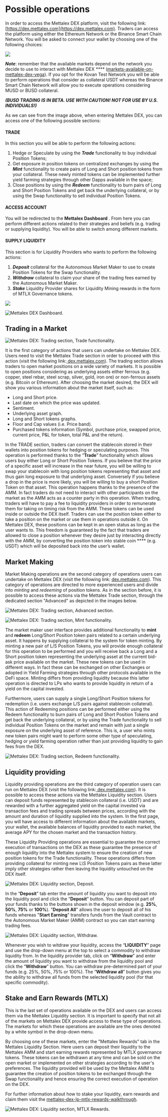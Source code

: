 # Possible operations

In order to access the Mettalex DEX platform, visit the following link: [https://dex.mettalex.com](https://dex.mettalex.com).  Traders can access the platform using either the Ethereum Network or the Binance Smart Chain Network. You will be asked to connect your wallet by choosing one of the following choices:

![](<.gitbook/assets/1 (3).png>)



_**Note**_: remember that the available markets depend on the network you decide to use to interact with Mettalex DEX _****_ ([markets-available-on-mettalex-dex-vega](markets-available-on-mettalex-dex-vega.md)). If you opt for the Kovan Test Network you will be able to perform operations that consider as collateral USDT whereas the Binance Smart Chain Network will allow you to execute operations considering MUSD or BUSD collateral.&#x20;

_**(BUSD TRADING IS IN BETA. USE WITH CAUTION! NOT FOR USE BY U.S. INDIVIDUALS!)**_

As we can see from the image above, when entering Mettalex DEX, you can access one of the following possible sections:

#### **TRADE**

In this section you will be able to perform the following actions:

1. Hedge or Speculate by using the _**Trade**_ functionality to buy individual Position Tokens;
2. Get exposure in position tokens on centralized exchanges by using the _**Mint**_ functionality to create pairs of Long and Short position tokens from your collateral. These newly minted tokens can be implemented further yield farming strategies through other Dapps available in the space;
3. Close positions by using the _**Redeem**_ functionality to burn pairs of Long and Short Position Tokens and get back the underlying collateral, or by using the Swap functionality to sell individual Position Tokens.

#### **ACCESS ACCOUNT**

You will be redirected to the **Mettalex Dashboard** . From here you can perform different actions related to their strategies and beliefs (e.g. trading or supplying liquidity). You will be able to switch among different markets.

#### SUPPLY LIQUIDITY

This section is for Liquidity Providers who wants to perform the following actions:

1. _**Deposit**_ collateral for the Autonomous Market Maker to use to create Position Tokens for the Swap functionality.
2. _**Withdraw**_ collateral to claim your share of the trading fees earned by the Autonomous Market Maker.
3. _**Stake**_ Liquidity Provider shares for Liquidity Mining rewards in the form of MTLX Governance tokens.

![](<.gitbook/assets/3 (3).png>)

![Mettalex DEX Dashboard.](<.gitbook/assets/Screen Shot 2022-01-24 at 08.41.50.png>)

## **Trading in a Market**

![Mettalex DEX: Trading section, Trade functionality.](<.gitbook/assets/Screen Shot 2022-01-24 at 08.41.47.png>)

It is the first category of actions that users can undertake on Mettalex DEX. Users need to visit the Mettalex Trade section in order to proceed with this action (visit the following link:[ dex.mettalex.com](http://dex.mettalex.com)). The trading section allows traders to open market positions on a wide variety of markets. It is possible to open positions considering as underlying assets either ferrous (e.g. copper, steel rebar, steel scrap, silver, gold, iron ore) or non-ferrous assets (e.g. Bitcoin or Ethereum). After choosing the market desired, the DEX will show you various information about the market itself, such as:

* Long and Short price.
* Last date on which the price was updated.
* Sentiment.
* Underlying asset graph.
* Long and Short tokens graphs.
* Floor and Cap values (i.e. Price band).
* Purchased tokens information (Symbol, purchase price, swapped price, current price, P\&L for token, total P\&L and the return).

In the TRADE section, traders can convert the stablecoin stored in their wallets into position tokens for hedging or speculating purposes. This operation is performed thanks to the “**Trade**” functionality which allows users buy either Long or Short Position Tokens. If you believe that the price of a specific asset will increase in the near future, you will be willing to swap your stablecoin with long position tokens representing that asset and thus gain long exposure to that underlying asset. Conversely if you believe a drop in the price is more likely, you will be willing to buy a short Position Token on that asset. This operation happens thanks to the presence of the AMM. In fact traders do not need to interact with other participants on the market as the AMM acts as a counter party in this operation. When trading, traders will have to pay a fee to liquidity providers in order to remunerate them for taking on timing risk from the AMM. These tokens can be used inside or outside the DEX itself. Traders can use the position token either to take a position on the market or use them in operations outside it. On Mettalex DEX, these positions can be kept in an open status as long as the user wants to. This freedom is guaranteed by the fact that traders are allowed to close a position whenever they desire just by interacting directly with the AMM, by converting the position token into stable coin **** (e.g. USDT) which will be deposited back into the user’s wallet.

## **‌Market Making**

Market Making operations are the second category of operations users can undertake on Mettalex DEX (visit the following link: [dex.mettalex.com](http://dex.mettalex.com)). This category of operations are directed to more experienced users and divide into _minting_ and _redeeming_ of position tokens. As in the section before, it is possible to access these actions via the Mettalex Trade section, through the dedicated section "Advanced" as depicted in the images below.

![Mettalex DEX: Trading section, Advanced section.](<.gitbook/assets/Screen Shot 2022-01-24 at 08.45.59.png>)

![Mettalex DEX: Trading section, Mint functionality.](<.gitbook/assets/Screen Shot 2022-01-24 at 08.45.33.png>)

The market maker user interface provides additional functionality to **mint** and **redeem** Long/Short Position token pairs related to a certain underlying asset. It happens by supplying collateral to the system for token minting. By minting a new pair of L/S Position Tokens, you will provide enough collateral for this operation to be performed and you will receive back a Long and a Short position token representing the underlying asset at the current bid-ask price available on the market. These new tokens can be used in different ways. In fact these can be exchanged on other Exchanges or adopted in Yield Farming strategies through other protocols available in the DeFi space. Minting differs from providing liquidity because this latter operation is directed to LPs who wants to provide liquidity in return of a yield on the capital invested.

Furthermore, users can supply a single Long/Short Position tokens for redemption (i.e. users exchange L/S pairs against stablecoin collateral). This action of Redeeming positions can be performed either using the Redeem functionality to burn pairs of Long and Short Position Tokens and get back the underlying collateral, or by using the Trade functionality to sell individual Position Tokens on the market and remain with just a single exposure on the underlying asset of reference. This is, a user who mints new token pairs might want to perform some other type of speculating, hedging or yield farming operation rather than just providing liquidity to gain fees from the DEX.

![Mettalex DEX: Trading section, Redeem functionality.](<.gitbook/assets/Screen Shot 2022-01-24 at 08.45.36.png>)

## Liquidity providing

Liquidity providing operations are the third category of operation users can run on Mettalex DEX (visit the following link:[ dex.mettalex.com](http://dex.mettalex.com)). It is possible to access these actions via the Mettalex Liquidity section. Users can deposit funds represented by stablecoin collateral (i.e. USDT) and are rewarded with a further aggregated yield on the capital invested via transaction fees and trading spreads between prices, according with the amount and duration of liquidity supplied into the system. In the first page, you will have access to different information about the available   markets, your wallet, the available balances of liquidity provided to each market, the average APY for the chosen market and the transaction history.

These Liquidity Providing operations are essential to guarantee the correct execution of transactions on the DEX as these guarantee the presence of enough liquidity into the Mettalex system to ensure the creation of new position tokens for the Trade functionality. These operations differs from providing collateral for minting new L\S Position Tokens pairs as these latter imply other strategies rather then leaving the liquidity untouched on the DEX itself.

![Mettalex DEX: Liquidity section, Deposit.](<.gitbook/assets/Screen Shot 2022-01-24 at 08.50.44.png>)

In the “**Deposit**” tab enter the amount of liquidity you want to deposit into the liquidity pool and click the “**Deposit**” button. You can deposit part of your funds thanks to the buttons shown in the deposit window (e.g. **25%**, **50%**, **75%** or **100%**). "**Deposit All**" allows the user to deposit all of his funds whereas "**Start Earning**" transfers funds from the Vault contract to the Autonomous Market Maker (AMM) contract so you can start earning trading fees.

![Mettalex DEX: Liquidity section, Withdraw.](<.gitbook/assets/Screen Shot 2022-01-24 at 08.50.47.png>)

Whenever you wish to witdraw your liquidity, access the “**LIQUIDITY**” page and use the drop-down menu at the top to select a commodity to withdraw liquidity from. In the liquidity provider tab, click on “**Withdraw**” and enter the amount of liquidity you want to withdraw from the liquidity pool and click the “**Withdraw**” button. You can withdraw pre-determined part of your funds (e.g. 25%, 50%, 75% or 100%). The “**Withdraw all**” button gives you the ability to withdraw all funds from the selected liquidity pool (for that specific commodity).

## Stake and Earn Rewards (MTLX)

This is the last set of operations available on the DEX and users can access them via the Mettalex Liquidity section. It is important to specify that not all of the markets on Mettalex DEX provide access to these type of operations. The markets for which these operations are available are the ones denoted by a white symbol in the drop-down menu.&#x20;

By choosing one of these markets, enter the "Mettalex Rewards" tab in the Mettalex Liquidity Section. Here users can deposit their liquidity to the Mettalex AMM and start earning rewards represented by MTLX governance tokens. These tokens can be withdrawn at any time and can be sold on the open market or implemented on other strategies according to the user's preferences. The liquidity provided will be used by the Mettalex AMM to guarantee the creation of position tokens to be exchanged through the Swap functionality and hence ensuring the correct execution of operation on the DEX.&#x20;

&#x20;For further information about how to stake your liquidity, earn rewards and claim them visit the [mettalex-dex-lp-mtlx-rewards-walkthrough](mettalex-dex-lp-mtlx-rewards-walkthrough.md).

![Mettalex DEX: Liquidity section, MTLX Rewards.](<.gitbook/assets/Screen Shot 2022-01-24 at 08.50.50.png>)

